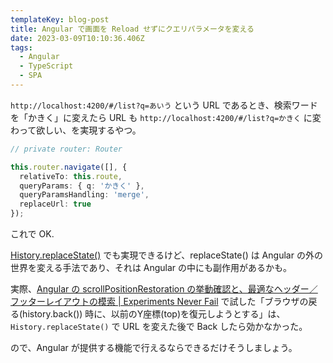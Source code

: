 ```yaml
---
templateKey: blog-post
title: Angular で画面を Reload せずにクエリパラメータを変える
date: 2023-03-09T10:10:36.406Z
tags:
  - Angular
  - TypeScript
  - SPA
---
```


``http://localhost:4200/#/list?q=あいう`` という URL であるとき、検索ワードを「かきく」に変えたら URL も ``http://localhost:4200/#/list?q=かきく`` に変わって欲しい、を実現するやつ。

```typescript
// private router: Router

this.router.navigate([], {
  relativeTo: this.route,
  queryParams: { q: 'かきく' },
  queryParamsHandling: 'merge',
  replaceUrl: true
});
```

これで OK.

[History.replaceState()](https://developer.mozilla.org/ja/docs/Web/API/History/replaceState) でも実現できるけど、replaceState() は Angular の外の世界を変える手法であり、それは Angular の中にも副作用があるかも。

実際、[Angular の scrollPositionRestoration の挙動確認と、最適なヘッダー／フッターレイアウトの模索 | Experiments Never Fail](https://blog.amay077.net/posts/2023-02-24-14-59-42/) で試した「ブラウザの戻る(history.back()) 時に、以前のY座標(top)を復元しようとする」は、``History.replaceState()`` で URL を変えた後で Back したら効かなかった。

ので、Angular が提供する機能で行えるならできるだけそうしましょう。